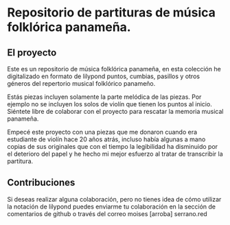 # Repositorio de partituras de música folklórica panameña.

## El proyecto

Este es un repositorio de música folklórica panameña, en esta colección he digitalizado en formato de lilypond puntos, cumbias, pasillos y otros géneros del repertorio musical folklórico panameño.

Estás piezas incluyen solamente la parte melódica de las piezas. Por ejemplo no se incluyen los solos de violín que tienen los puntos al inicio. Siéntete libre de colaborar con el proyecto para rescatar la memoria musical panameña.

Empecé este proyecto con una piezas que me donaron cuando era estudiante de violín hace 20 años atrás, incluso había algunas a mano copias de sus originales que con el tiempo la legibilidad ha disminuido por el deterioro del papel y he hecho mi mejor esfuerzo al tratar de transcribir la partitura.

## Contribuciones

Si deseas realizar alguna colaboración, pero no tienes idea de cómo utilizar la notación de lilypond puedes enviarme tu colaboración en la sección de comentarios de github o través del correo moises [arroba] serrano.red
